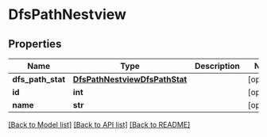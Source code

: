 # DfsPathNestview

## Properties
Name | Type | Description | Notes
------------ | ------------- | ------------- | -------------
**dfs_path_stat** | [**DfsPathNestviewDfsPathStat**](DfsPathNestviewDfsPathStat.md) |  | [optional] 
**id** | **int** |  | [optional] 
**name** | **str** |  | [optional] 

[[Back to Model list]](../README.md#documentation-for-models) [[Back to API list]](../README.md#documentation-for-api-endpoints) [[Back to README]](../README.md)


